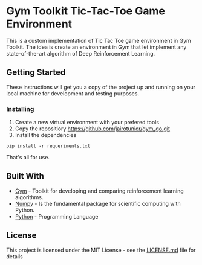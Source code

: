# Gym Toolkit Tic-Tac-Toe Game Environment

This is a custom implementation of Tic Tac Toe game environment in Gym Toolkit. The idea is create an environment in Gym that let implement any state-of-the-art algorithm of Deep Reinforcement Learning.

## Getting Started

These instructions will get you a copy of the project up and running on your local machine for development and testing purposes.

### Installing

1. Create a new virtual environment with your prefered tools
2. Copy the repositiory https://github.com/jairotunior/gym_go.git
3. Install the dependencies

```
pip install -r requeriments.txt
```

That's all for use.

## Built With

* [Gym](https://gym.openai.com/) - Toolkit for developing and comparing reinforcement learning algorithms.
* [Numpy](http://www.numpy.org/) - Is the fundamental package for scientific computing with Python.
* [Python](https://www.python.org/) - Programming Language

## License

This project is licensed under the MIT License - see the [LICENSE.md](LICENSE.md) file for details
